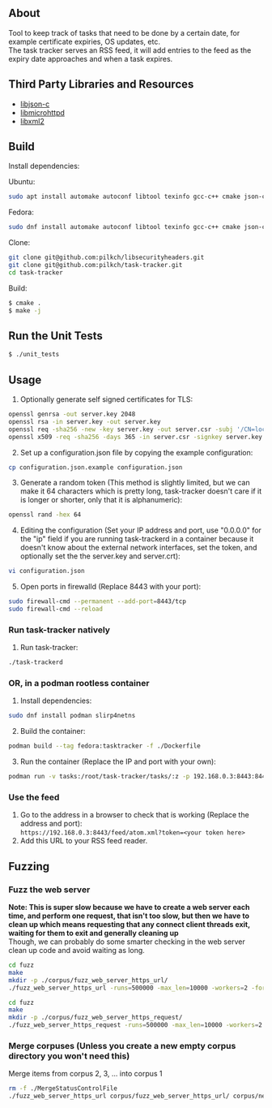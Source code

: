 ## About

Tool to keep track of tasks that need to be done by a certain date, for example certificate expiries, OS updates, etc.  
The task tracker serves an RSS feed, it will add entries to the feed as the expiry date approaches and when a task expires.

## Third Party Libraries and Resources

- [libjson-c](https://github.com/json-c/json-c)  
- [libmicrohttpd](https://www.gnu.org/software/libmicrohttpd/)  
- [libxml2](https://github.com/GNOME/libxml2)

## Build

Install dependencies:

Ubuntu:
```bash
sudo apt install automake autoconf libtool texinfo gcc-c++ cmake json-c-dev libxml2-dev gtest-dev
```

Fedora:
```bash
sudo dnf install automake autoconf libtool texinfo gcc-c++ cmake json-c-devel libxml2-devel gtest-devel
```

Clone:
```bash
git clone git@github.com:pilkch/libsecurityheaders.git
git clone git@github.com:pilkch/task-tracker.git
cd task-tracker
```

Build:
```bash
$ cmake .
$ make -j
```

## Run the Unit Tests

```bash
$ ./unit_tests
```


## Usage

1. Optionally generate self signed certificates for TLS:
```bash
openssl genrsa -out server.key 2048
openssl rsa -in server.key -out server.key
openssl req -sha256 -new -key server.key -out server.csr -subj '/CN=localhost'
openssl x509 -req -sha256 -days 365 -in server.csr -signkey server.key -out server.crt
```
2. Set up a configuration.json file by copying the example configuration:
```bash
cp configuration.json.example configuration.json
```
3. Generate a random token (This method is slightly limited, but we can make it 64 characters which is pretty long, task-tracker doesn't care if it is longer or shorter, only that it is alphanumeric):
```bash
openssl rand -hex 64
```
4. Editing the configuration (Set your IP address and port, use "0.0.0.0" for the "ip" field if you are running task-trackerd in a container because it doesn't know about the external network interfaces, set the token, and optionally set the the server.key and server.crt):
```bash
vi configuration.json
```
5. Open ports in firewalld (Replace 8443 with your port):
```bash
sudo firewall-cmd --permanent --add-port=8443/tcp
sudo firewall-cmd --reload
```

### Run task-tracker natively

1. Run task-tracker:
```bash
./task-trackerd
```

### OR, in a podman rootless container

1. Install dependencies:
```bash
sudo dnf install podman slirp4netns
```
2. Build the container:
```bash
podman build --tag fedora:tasktracker -f ./Dockerfile
```
3. Run the container (Replace the IP and port with your own):
```bash
podman run -v tasks:/root/task-tracker/tasks/:z -p 192.168.0.3:8443:8443 --shm-size 256m --name tasktracker --rm fedora:tasktracker
```

### Use the feed

1. Go to the address in a browser to check that is working (Replace the address and port):  
`https://192.168.0.3:8443/feed/atom.xml?token=<your token here>`
2. Add this URL to your RSS feed reader.

## Fuzzing

### Fuzz the web server

**Note: This is super slow because we have to create a web server each time, and perform one request, that isn't too slow, but then we have to clean up which means requesting that any connect client threads exit, waiting for them to exit and generally cleaning up**  
Though, we can probably do some smarter checking in the web server clean up code and avoid waiting as long.

```bash
cd fuzz
make
mkdir -p ./corpus/fuzz_web_server_https_url/
./fuzz_web_server_https_url -runs=500000 -max_len=10000 -workers=2 -fork=1 -shrink=1 ./corpus/fuzz_web_server_https_url
```

```bash
cd fuzz
make
mkdir -p ./corpus/fuzz_web_server_https_request/
./fuzz_web_server_https_request -runs=500000 -max_len=10000 -workers=2 -fork=1 -shrink=1 ./corpus/fuzz_web_server_https_request
```

### Merge corpuses (Unless you create a new empty corpus directory you won't need this)

Merge items from corpus 2, 3, ... into corpus 1
```bash
rm -f ./MergeStatusControlFile
./fuzz_web_server_https_url corpus/fuzz_web_server_https_url/ corpus/new_items/ -merge=1 -merge_control_file=MergeStatusControlFile
```
